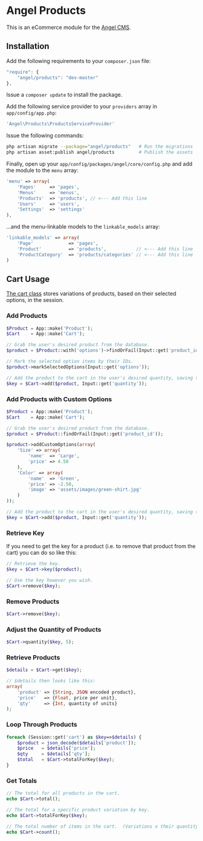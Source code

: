 Angel Products
==============
This is an eCommerce module for the [Angel CMS](https://github.com/JVMartin/angel).

Installation
------------
Add the following requirements to your `composer.json` file:
```javascript
"require": {
	"angel/products": "dev-master"
},
```

Issue a `composer update` to install the package.

Add the following service provider to your `providers` array in `app/config/app.php`:
```php
'Angel\Products\ProductsServiceProvider'
```

Issue the following commands:
```bash
php artisan migrate --package="angel/products"   # Run the migrations
php artisan asset:publish angel/products         # Publish the assets
```

Finally, open up your `app/config/packages/angel/core/config.php` and add the module to the `menu` array:
```php
'menu' => array(
	'Pages'     => 'pages',
	'Menus'     => 'menus',
	'Products'  => 'products', // <--- Add this line
	'Users'     => 'users',
	'Settings'  => 'settings'
),
```

...and the menu-linkable models to the `linkable_models` array:
```php
'linkable_models' => array(
	'Page'             => 'pages',
	'Product'          => 'products',			// <--- Add this line
	'ProductCategory'  => 'products/categories'	// <--- Add this line
)
```

Cart Usage
----------
[The cart class](https://github.com/JVMartin/angel-products/blob/master/src/Angel/Products/Cart.php) stores variations of products, based on their selected options, in the session.

### Add Products
```php
$Product = App::make('Product');
$Cart    = App::make('Cart');

// Grab the user's desired product from the database.
$product = $Product::with('options')->findOrFail(Input::get('product_id'));

// Mark the selected option items by their IDs.
$product->markSelectedOptions(Input::get('options'));

// Add the product to the cart in the user's desired quantity, saving the unique key for accessing it later.
$key = $Cart->add($product, Input::get('quantity'));
```

### Add Products with Custom Options
```php
$Product = App::make('Product');
$Cart    = App::make('Cart');

// Grab the user's desired product from the database.
$product = $Product::findOrFail(Input::get('product_id'));

$product->addCustomOptions(array(
	'Size' => array(
		'name'  => 'Large',
		'price' => 4.50
	),
	'Color' => array(
		'name'  => 'Green',
		'price' => -2.50,
		'image' => 'assets/images/green-shirt.jpg'
	)
));

// Add the product to the cart in the user's desired quantity, saving the unique key for accessing it later.
$key = $Cart->add($product, Input::get('quantity'));
```

### Retrieve Key
If you need to get the key for a product (i.e. to remove that product from the cart) you can do so like this:
```php
// Retrieve the key.
$key = $Cart->key($product);

// Use the key however you wish.
$Cart->remove($key);
```

### Remove Products
```php
$Cart->remove($key);
```

### Adjust the Quantity of Products
```php
$Cart->quantity($key, 5);
```

### Retrieve Products
```php
$details = $Cart->get($key);

// $details then looks like this:
array(
	'product' => {String, JSON encoded product},
	'price'   => {Float, price per unit},
	'qty'     => {Int, quantity of units}
);
```

### Loop Through Products
```php
foreach (Session::get('cart') as $key=>$details) {
	$product = json_decode($details['product']);
	$price   = $details['price'];
	$qty     = $details['qty'];
	$total   = $Cart->totalForKey($key);
}
```

### Get Totals
```php
// The total for all products in the cart.
echo $Cart->total();

// The total for a specific product variation by key.
echo $Cart->totalForKey($key);

// The total number of items in the cart.  (Variations x their quantity)
echo $Cart->count();
```
